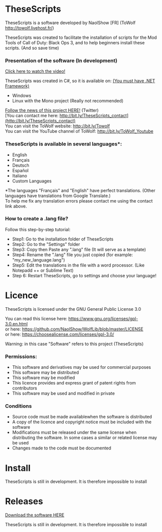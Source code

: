 # TheseScripts
TheseScripts is a software developed by NaolShow [FR] (ToWolf http://towolf.livehost.fr/)

TheseScripts was created to facilitate the installation of scripts for the Mod Tools of Call of Duty: Black Ops 3,
and to help beginners install these scripts. (And so save time)

### Presentation of the software (In development)
[Click here to watch the video!](https://www.youtube.com/watch?v=Mik9AgADXKU)

TheseScripts was created in C#, so it is available on: [(You must have .NET Framework)](https://www.microsoft.com/net/download)
- Windows
- Linux with the Mono project (Really not recommended)                                  
                                                                     
[Follow the news of this project HERE!](https://twitter.com/ToWolfDev) (Twitter)                                  
[You can contact me here: http://bit.ly/TheseScripts_contact](http://bit.ly/TheseScripts_contact)                             
You can visit the ToWolf website: http://bit.ly/Towolf                                                     
You can visit the YouTube channel of ToWolf: http://bit.ly/ToWolf_Youtube         
          
### TheseScripts is available in several languages*:
- English
- Français
- Deutsch
- Español
- Italiano
- Custom Languages
          
*The languages "Français" and "English" have perfect translations. (Other languages have translations from Google Translate.)    
To help me fix any translation errors please contact me using the contact link above.   
      
### How to create a .lang file?                                                                 
                                                                                                      
Follow this step-by-step tutorial:                                                                    
- Step1: Go to the installation folder of TheseScripts                                  
- Step2: Go to the "Settings" folder                                                                    
- Step3: Copy then Paste any ".lang" file (It will serve as a template)                                  
- Step4: Rename the ".lang" file you just copied (for example: "my_new_language.lang")                                  
- Step5: Edit the translations in the file with a word processor. (Like Notepadd ++ or Sublime Text)                                  
- Step 6: Restart TheseScripts, go to settings and choose your language!       
      
# Licence                                         
                                         
TheseScripts is licensed under the GNU General Public License 3.0                                         
                                         
You can read this license here: https://www.gnu.org/licenses/gpl-3.0.en.html                                         
or here: https://github.com/NaolShow/WolfLib/blob/master/LICENSE                                         
or here: https://choosealicense.com/licenses/gpl-3.0/                                         
         
Warning: in this case "Software" refers to this project (TheseScripts)
         
### Permissions:                                                                                  
- This software and derivatives may be used for commercial purposes                                         
- This software may be distributed                                                                                  
- This software may be modified                                         
- This licence provides and express grant of patent rights from contributors                                         
- This software may be used and modified in private                                         
                                         
### Conditions                                         
- Source code must be made availablewhen the software is distributed                                         
- A copy of the licence and copyright notice must be included with the software                                         
- Modifications must be released under the same license when distributing the software. In some cases a similar or related license may be used                                         
- Changes made to the code must be documented                                         
                                         
# Install                                                                                                                              
                                                                                                                  
TheseScripts is still in development. It is therefore impossible to install                                                                                   
# Releases

[Download the software HERE](https://github.com/NaolShow/TheseScripts/releases)

TheseScripts is still in development. It is therefore impossible to install
